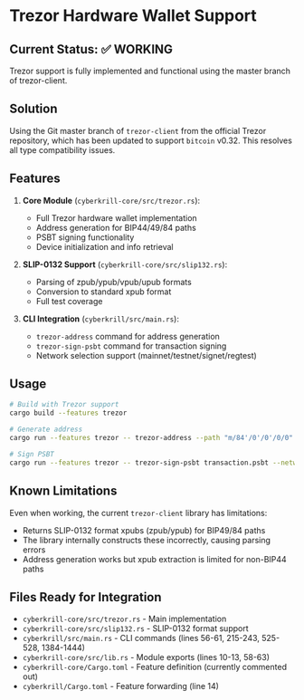 # Trezor Hardware Wallet Support

## Current Status: ✅ WORKING

Trezor support is fully implemented and functional using the master branch of trezor-client.

## Solution

Using the Git master branch of `trezor-client` from the official Trezor repository, which has been updated to support `bitcoin` v0.32. This resolves all type compatibility issues.

## Features

1. **Core Module** (`cyberkrill-core/src/trezor.rs`):
   - Full Trezor hardware wallet implementation
   - Address generation for BIP44/49/84 paths
   - PSBT signing functionality
   - Device initialization and info retrieval

2. **SLIP-0132 Support** (`cyberkrill-core/src/slip132.rs`):
   - Parsing of zpub/ypub/vpub/upub formats
   - Conversion to standard xpub format
   - Full test coverage

3. **CLI Integration** (`cyberkrill/src/main.rs`):
   - `trezor-address` command for address generation
   - `trezor-sign-psbt` command for transaction signing
   - Network selection support (mainnet/testnet/signet/regtest)

## Usage

```bash
# Build with Trezor support
cargo build --features trezor

# Generate address
cargo run --features trezor -- trezor-address --path "m/84'/0'/0'/0/0" --network bitcoin

# Sign PSBT
cargo run --features trezor -- trezor-sign-psbt transaction.psbt --network bitcoin
```

## Known Limitations

Even when working, the current `trezor-client` library has limitations:
- Returns SLIP-0132 format xpubs (zpub/ypub) for BIP49/84 paths
- The library internally constructs these incorrectly, causing parsing errors
- Address generation works but xpub extraction is limited for non-BIP44 paths

## Files Ready for Integration

- `cyberkrill-core/src/trezor.rs` - Main implementation
- `cyberkrill-core/src/slip132.rs` - SLIP-0132 format support
- `cyberkrill/src/main.rs` - CLI commands (lines 56-61, 215-243, 525-528, 1384-1444)
- `cyberkrill-core/src/lib.rs` - Module exports (lines 10-13, 58-63)
- `cyberkrill-core/Cargo.toml` - Feature definition (currently commented out)
- `cyberkrill/Cargo.toml` - Feature forwarding (line 14)